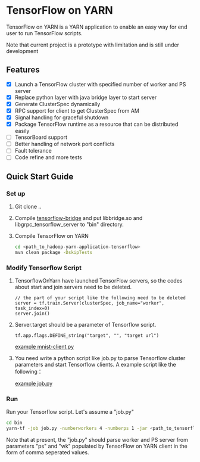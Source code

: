 TensorFlow on YARN
======================
TensorFlow on YARN is a YARN application to enable an easy way for end user to run TensorFlow scripts.

Note that current project is a prototype with limitation and is still under development

## Features
- [x] Launch a TensorFlow cluster with specified number of worker and PS server
- [x] Replace python layer with java bridge layer to start server
- [x] Generate ClusterSpec dynamically
- [x] RPC support for client to get ClusterSpec from AM
- [x] Signal handling for graceful shutdown
- [x] Package TensorFlow runtime as a resource that can be distributed easily
- [ ] TensorBoard support
- [ ] Better handling of network port conflicts
- [ ] Fault tolerance
- [ ] Code refine and more tests

## Quick Start Guide 
### Set up
1. Git clone ..
2. Compile [tensorflow-bridge](../tensorflow-bridge/README.md) and put libbridge.so and libgrpc_tensorflow_server to "bin" directory.
3. Compile TensorFlow on YARN

   ```sh
   cd <path_to_hadoop-yarn-application-tensorflow>
   mvn clean package -DskipTests
   ```

### Modify Tensorflow Script

1. TensorflowOnYarn have launched TensorFlow servers, so the  codes about start and join servers need to be deleted.     
         
    ```
    // the part of your script like the following need to be deleted                       
    server = tf.train.Server(clusterSpec, job_name="worker", task_index=0)      
    server.join()                   
    ```

2. Server.target should be a parameter of Tensorflow script.        
    
    ```
    tf.app.flags.DEFINE_string("target", "", "target url")
    ```
    [example mnist-client.py](samples/between-graph/mnist-client.py)

3. You need write a python script like job.py to parse Tensorflow cluster parameters and start Tensorflow clients. A example script like the following：

   [example job.py](samples/between-graph/job.py)

### Run  
Run your Tensorflow script. Let's assume a "job.py"

   ```sh
   cd bin
   yarn-tf -job job.py -numberworkers 4 -numberps 1 -jar <path_to_tensorflow-on-yarn-with-dependency_jar>
   ```
   
   Note that at present, the "job.py" should parse worker and PS server from parameters "ps" and "wk" populated by TensorFlow on YARN client in the form of comma seperated values.
